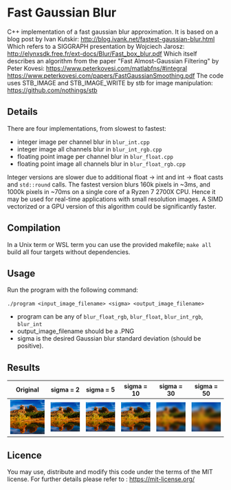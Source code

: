 # Fast Gaussian Blur

C++ implementation of a fast gaussian blur approximation.
It is based on a blog post by Ivan Kutskir: 
http://blog.ivank.net/fastest-gaussian-blur.html  
Which refers to a SIGGRAPH presentation by Wojciech Jarosz:
http://elynxsdk.free.fr/ext-docs/Blur/Fast_box_blur.pdf
Which itself describes an algorithm from the paper "Fast Almost-Gaussian Filtering" by Peter Kovesi:
https://www.peterkovesi.com/matlabfns/#integral
https://www.peterkovesi.com/papers/FastGaussianSmoothing.pdf
The code uses STB_IMAGE and STB_IMAGE_WRITE by stb for image manipulation:
https://github.com/nothings/stb

## Details

There are four implementations, from slowest to fastest:

- integer image per channel blur in `blur_int.cpp`
- integer image all channels blur in `blur_int_rgb.cpp`
- floating point image per channel blur in `blur_float.cpp`
- floating point image all channels blur in `blur_float_rgb.cpp`

Integer versions are slower due to additional float -> int and int -> float casts and `std::round` calls. 
The fastest version blurs 160k pixels in ~3ms, and 1000k pixels in ~70ms on a single core of a Ryzen 7 2700X CPU.
Hence it may be used for real-time applications with small resolution images.
A SIMD vectorized or a GPU version of this algorithm could be significantly faster.

## Compilation

In a Unix term or WSL term you can use the provided makefile; `make all` build all four targets without dependencies.

## Usage

Run the program with the following command:

`./program <input_image_filename> <sigma> <output_image_filename>`

- program can be any of `blur_float_rgb`, `blur_float`, `blur_int_rgb`, `blur_int`
- output_image_filename should be a .PNG
- sigma is the desired Gaussian blur standard deviation (should be positive).

## Results

|Original|sigma = 2|sigma = 5|sigma = 10|sigma = 30|sigma = 50|
|:---:|:---:|:---:|:---:|:---:|:---:|
![](data/demo.png)|![](data/blur2.png)|![](data/blur5.png)|![](data/blur10.png)|![](data/blur30.png)|![](data/blur50.png)|

## Licence

You may use, distribute and modify this code under the terms of the MIT license. For further details please refer to : https://mit-license.org/